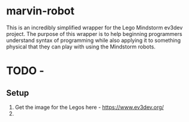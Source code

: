 # marvin-robot
This is an incredibly simplified wrapper for the Lego Mindstorm ev3dev project. The purpose of this wrapper is to help beginning programmers understand syntax of programming while also applying it to something physical that they can play with using the Mindstorm robots.

# TODO - 
## Setup
1. Get the image for the Legos here - https://www.ev3dev.org/
2. 
